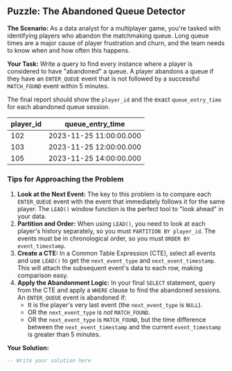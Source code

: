 ## Puzzle: The Abandoned Queue Detector

**The Scenario:** As a data analyst for a multiplayer game, you're tasked with identifying players who abandon the matchmaking queue. Long queue times are a major cause of player frustration and churn, and the team needs to know when and how often this happens.

**Your Task:** Write a query to find every instance where a player is considered to have "abandoned" a queue. A player abandons a queue if they have an `ENTER_QUEUE` event that is not followed by a successful `MATCH_FOUND` event within 5 minutes.

The final report should show the `player_id` and the exact `queue_entry_time` for each abandoned queue session.

| **player_id** | **queue_entry_time** |
| ------------------- | -------------------------- |
| 102                 | 2023-11-25 11:00:00.000    |
| 103                 | 2023-11-25 12:00:00.000    |
| 105                 | 2023-11-25 14:00:00.000    |

### Tips for Approaching the Problem

1. **Look at the Next Event:** The key to this problem is to compare each `ENTER_QUEUE` event with the event that immediately follows it for the same player. The `LEAD()` window function is the perfect tool to "look ahead" in your data.
2. **Partition and Order:** When using `LEAD()`, you need to look at each player's history separately, so you must `PARTITION BY player_id`. The events must be in chronological order, so you must `ORDER BY event_timestamp`.
3. **Create a CTE:** In a Common Table Expression (CTE), select all events and use `LEAD()` to get the `next_event_type` and `next_event_timestamp`. This will attach the subsequent event's data to each row, making comparison easy.
4. **Apply the Abandonment Logic:** In your final `SELECT` statement, query from the CTE and apply a `WHERE` clause to find the abandoned sessions. An `ENTER_QUEUE` event is abandoned if:
   * It is the player's very last event (the `next_event_type` is `NULL`).
   * OR the `next_event_type` is *not* `MATCH_FOUND`.
   * OR the `next_event_type` is `MATCH_FOUND`, but the time difference between the `next_event_timestamp` and the current `event_timestamp` is greater than 5 minutes.

**Your Solution:**

```sql
-- Write your solution here
```

